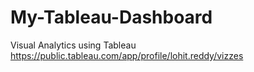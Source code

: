 # My-Tableau-Dashboard
Visual Analytics using Tableau
https://public.tableau.com/app/profile/lohit.reddy/vizzes
